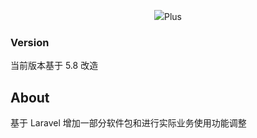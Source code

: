 <p align="center"><img src="https://laravel.com/assets/img/components/logo-laravel.svg"><span align="center">Plus</span> </p>

### Version
当前版本基于 5.8 改造

## About
基于 Laravel 增加一部分软件包和进行实际业务使用功能调整


